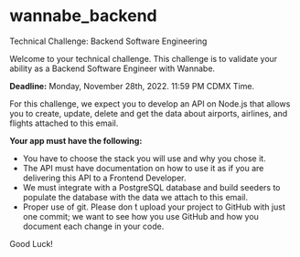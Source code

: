 # wannabe_backend
Technical Challenge: Backend Software Engineering

Welcome to your technical challenge.
This challenge is to validate your ability as a Backend Software Engineer with Wannabe.

**Deadline:** Monday, November 28th, 2022. 11:59 PM CDMX Time.

For this challenge, we expect you to develop an API on Node.js that allows you to create, update, delete and get the data about airports, airlines, and flights attached to this email.

**Your app must have the following:**
- You have to choose the stack you will use and why you chose it.
- The API must have documentation on how to use it as if you are delivering this API to a Frontend Developer.
- We must integrate with a PostgreSQL database and build seeders to populate the database with the data we attach to this email.
- Proper use of git. Please don ́t upload your project to GitHub with just one commit; we want to see how you use GitHub and how you document each change in your code.

Good Luck!